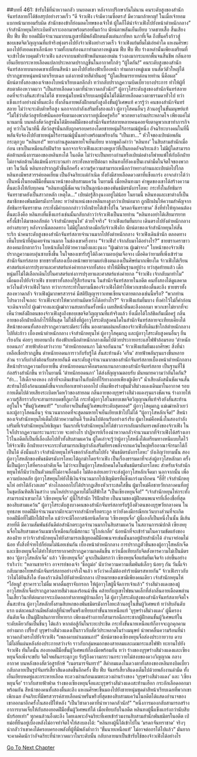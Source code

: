 ##บทที่ 461: ข้ารับใช้ที่น่าหวาดกลัว
บนยอดเขา
หลังจากปรึกษากันไม่นาน คนระดับสูงของสำนักจันทร์สลายก็ได้ข้อสรุปอย่างรวดเร็ว
“ดี จ้าวเฟิง เจ้ามีความซื่อตรง! มีความกล้าหาญ! ในเมื่อเจ้ายอมแบกหน้ามายอมรับผิด สำนักของข้าก็ย่อมลดโทษของเจ้าให้ ผู้ใดก็ได้นำจ้าวเฟิงไปยังหน้าตำหนักกลาง”
เจ้าสำนักหยุนไห่ระเบิดหัวเราะออกมาพร้อมรอยยิ้มกว้าง นัยน์ตาพลันเย็นเยียบ วาดชายเสื้อ
สิ้นเสียง
ฟึ่บ ฟึ่บ ฟึ่บ
ยอดฝีมือจำนวนมากบนภูเขาที่มีพลังฝึกตนตั้งแต่นภาที่หก นภาที่เจ็ด ถึงขั้นครึ่งก้าวสู่ขอบเขตจิตวิญญาณที่แท้จริงพุ่งตรงไปยังจ้าวเฟิงอย่างรวดเร็ว
จ้าวเฟิงแย้มยิ้มไม่เอ่ยคำใด แหงนศีรษะมองไปยังยอดเขาเล็กน้อย รวมทั้งบนท้องนภาท่ามกลางหมู่เมฆ
ฟึ่บ ฟึ่บ ฟึ่บ
ร่างเหล่านั้นเพียงเตรียมที่จะเข้าไปควบคุมตัวจ้าวเฟิง แสงจากบนฟากฟ้าพลันหมองหม่น ร่วงลงมากระแทกพื้นจนสิ้นชีพ
กลิ่นอายเย็นเยียบกระหายเลือดแปลกประหลาดปรากฏขึ้นในอากาศใกล้ๆ
“ผู้ใดกัน!”
คนระดับสูงของสำนักจันทร์สลายบนยอดเขาเปลี่ยนสีหน้า มองไปยังท้องฟ้าเบื้องหน้า
ท่ามกลางหมู่เมฆ
บนสัตว์ตัวใหญ่ได้ปรากฏชายหนุ่มหน้าตาเรียบเฉย แต่งกายด้วยสีดำยืนอยู่
“ผู้ใดเสียมารยาทต่อนายท่าน นี่คือผล”
นัยน์ตาทั้งสองของเจ้าของใบหน้าเรียบเฉยลึกล้ำ ทว่ากลับปรากฏความบิดเบี้ยวบางประการ ทำให้ผู้ที่สบตาต้องหวาดผวา
“เป็นสายเลือดดวงตาที่น่าหวาดกลัวนัก!”
ผู้อาวุโสระดับสูงของสำนักจันทร์สลายอดที่จะร่างสั่นสะท้านไม่ได้
ชายหนุ่มใบหน้าเรียบเฉยผู้นั้นไม่ได้มีสายเลือดดวงตาธรรมดาทั่วไป ทว่าแข็งแกร่งอย่างน่าตื่นตะลึง ทั้งกลิ่นอายพลังฝึกตนยังสูงถึงขั้นผู้วิเศษแท้
ควรรู้ว่า
คนของสำนักจันทร์สลาย ไม่ว่าจะระดับต่ำหรือสูง นอกจากกำลังเสริมทั้งสองแล้ว ผู้อาวุโสคนอื่นๆ ล้วนอยู่ในขั้นมนุษย์แท้
“ไม่ใช่ว่าสัตว์อสูรยักษ์นั่นคอยจับตามองพวกเราอยู่เมื่อครู่หรือ”
พวกหยางก่านประหลาดใจ
เพียงแค่ไม่นานมานี้ บนหลังสัตว์อสูรนั่นได้มียอดฝีมือของสำนักจันทร์สลายหลายคนคอยจับตาดูพวกเขาทำภารกิจอยู่
ทว่าในวินาทีนี้ สัตว์อสูรนั่นกลับถูกครอบครองโดยชายหนุ่มไร้อารมณ์ผู้หนึ่ง
อัจฉริยะบางคนในที่นี้พลันจับจ้องไปยังชายหนุ่มไร้อารมณ์ผู้นั้นอย่างพร้อมเพรียงกัน
“เป็นเขา...”
หัวใจของเป่ยม่อพลันกระตุกวูบ
“หลินทง!”
หยางก่านสูดลมหายใจเย็นเยียบ
หากพูดถึงคำว่า ‘หลินทง’ ในสิบสามสำนักเมื่อก่อน เขาเป็นเหมือนกับฝันร้าย
นอกจากจ้าวเฟิงและชางหยูเยว่ที่เป็นยอดอัจฉริยะแล้ว ไม่มีผู้ใดสามารถต่อต้านหนึ่งการมองของหลินทงได้
ในอดีต
ไม่ว่าจะเป็นหยางก่านหรือเป่ยม่อต่างก็พ่ายแพ้ให้กับอีกฝ่าย ไม่อาจต่อต้านได้แม้หนึ่งกระบวนท่า
กระทั่งหลายปีต่อมา หลินทงก็ยังคงเป็นเงาดำมืดในจิตใจของพวกเขา
ในวันนี้
หลินทงปรากฏตัวขึ้นอีกครั้ง ความรู้ความสามารถเหนือกว่าหยางก่านและเป่ยม่อไปไกล
หลินทงมีพรสวรรค์ยอดเยี่ยม เป็นอัจฉริยะแต่กำเนิด ทั้งยังมีสายเลือดดวงตาที่แข็งแกร่ง อาจกล่าวได้ว่าเป็นหนึ่งในยอดฝีมือชั้นแนวหน้าของสิบสามแคว้น
ในยามนี้
เมื่อหลินทงมา คำพูดของเขาได้สร้างความตื่นตะลึงให้กับทุกคน
“หลินทงผู้นี้ชัดเจนว่าเป็นลูกน้องของพันธมิตรมังกรโลหะ กระทั่งในลัทธิมารจันทราชาดยังเป็นสาวกหลัก เหตุใด...”
เป่ยม่อรู้สึกงุนงงอยู่ไม่น้อย
ในยามนี้ หลินทงและเขาต่างก็เป็นสมาชิกของพันธมิตรมังกรโลหะ
ทว่าตำแหน่งของหลินทงสูงกว่าเป่ยม่อมาก ถูกฝึกฝนให้ความสำคัญจากลัทธิมารจันทราชาด กระทั่งมีคำบอกกล่าวว่าอีกฝ่ายได้เข้าไปใน ‘มรดกจันทราชาด’
สิ่งที่ทำให้ทุกคนต้องตื่นตะลึงคือ
หลินทงที่แข็งแกร่งเช่นนั้นกลับกล่าวว่าจ้าวเฟิงเป็นนายท่าน
“หลินทงอย่าได้เสียมารยาท ครั้งนี้ข้าได้มาขออภัยต่อ ‘เจ้าสำนักหยุนไห่’ ด้วยใจจริง”
จ้าวเฟิงแย้มยิ้มบาง เดินตรงไปยังตำหนักกลางอย่างสบายๆ
หลังจากนี้ตลอดทาง ไม่มีผู้ใดกล้าลงมือกับจ้าวเฟิงอีก
นัยน์ตาของเจ้าสำนักหยุนไห่สั่นระริก นำคนระดับสูงของสำนักจันทร์สลายจำนวนมากไปยังตำหนักกลาง
จ้าวเฟิงเดินช้านัก ตลอดทางเห็นใบหน้าที่คุ้นเคยจำนวนมาก
ในช่องเขาครึ่งทาง
“จ้าวเฟิง! เจ้ากลับมาได้อย่างไร?”
ชายชราเคราขาวสองคนเบิกตากว้าง ใบหน้าเต็มไปด้วยความอึ้งและงุนงง
“ผู้เฒ่ากวน ผู้เฒ่าจาง”
ใบหน้าของจ้าวเฟิงปรากฏความอบอุ่นซาบซึ้งขึ้น
ในใจของเขารับรู้ได้ถึงความอบอุ่นเจือจาง เมื่อคิดว่ายามที่เพิ่งเข้าร่วมสำนักจันทร์สลาย ชายชราทั้งสองเบื้องหน้าพยายามแย่งชิงตนเองเป็นศิษย์มากเพียงใด
จ้าวเฟิงได้เรียนศาสตร์แห่งการปรุงยาและศาสตร์แห่งค่ายกลจากทั้งสอง ทำให้มีพื้นฐานอยู่บ้าง
ทว่าสุดท้ายแล้ว เด็กหนุ่มก็ไม่ได้เลือกเดินไปในศาสตร์แห่งการปรุงยาและศาสตร์แห่งค่ายกล
“จ้าวเฟิง เจ้ากลับมาทำไม”
เมื่อมองไปยังจ้าวเฟิง ชายชราทั้งสองก็รู้สึกร้อนรน
ในสำนักจันทร์สลายในอดีต คนทั้งสองได้ดูแลคาดหวังในตัวจ้าวเฟิงไว้มาก
ทว่าการกระทำในยามนี้ของจ้าวเฟิงได้ทำให้พวกเขาต้องตื่นตะลึง
ชายชราทั้งสองหวาดกลัว จ้าวเฟิงผู้มากพรสวรรค์ มีสติปัญญาราวเทพเซียนจะตายตกลงเช่นนี้หรือ?
“พวกท่านโปรดวางใจเถอะ จ้าวเฟิงจะทำให้พวกท่านผิดหวังได้อย่างไร?”
จ้าวเฟิงแย้มยิ้มบาง ทิ้งคำไว้ไม่กี่คำก่อนจะเดินจากไป
ผู้เฒ่าจางและผู้เฒ่ากวนสบตากันครั้งหนึ่ง เผยสีหน้าตื่นตะลึงออกมา
พวกเขาไม่ยากที่จะเห็นว่าพลังฝึกตนของจ้าวเฟิงสูงถึงขอบเขตจิตวิญญาณที่แท้จริงแล้ว ยิ่งเมื่อได้ใกล้ชิดกันเมื่อครู่ กลิ่นอายของอีกฝ่ายลึกล้ำไร้ที่สิ้นสุด ไม่ใช่สิ่งที่ผู้อาวุโสระดับสูงคนใดในสำนักจันทร์สลายจะเทียบเคียงได้
สีหน้าของคนทั้งสองปรากฏความระมัดระวังขึ้น มองตามแผ่นหลังของจ้าวเฟิงที่เดินเข้าใกล้ตำหนักกลางไปทีล่ะก้าว
เบื้องหน้าตำหนักกลาง
เจ้าสำนักหยุนไห่ ผู้อาวุโสคุมกฎ และผู้อาวุโสระดับสูงคนอื่นๆ ยืนเรียงกัน ค่อยๆ ทยอยมาถึง
ท้องฟ้าเหนือตำหนักกลางเต็มไปด้วยประกายกระแสไฟฟ้าล้อมรอบ ‘ตำหนักยอดนภา’ สายฟ้าส่องสว่างวาบ
“ตำหนักยอดนภา ไม่เจอกันนาน”
จ้าวเฟิงแย้มยิ้มผงกศีรษะ
สิ่งที่น่าเหลือเชื่อปรากฏขึ้น
ตำหนักยอดนภาราวกับรับรู้ได้ สั่นสะท้านดัง ‘ครืน’ สายฟ้าพลันรุนแรงขึ้นหลายส่วน ราวกับกำลังต้อนรับสหายอันดี
คนระดับสูงจำนวนมากของสำนักจันทร์สลายเบื้องหน้าตำหนักกลางสีหน้าปรากฏความอับอายขึ้น
ตำหนักยอดนภาคือมรดกแกนกลางของสำนักจันทร์สลาย เป็นฐานที่ใช้ก่อสร้างสำนักขึ้น
ทว่าในยามนี้ ‘ตำหนักยอดนภา’ ได้ส่งสัญญาณตอบรับ มันหมายความว่าอันใดกัน?
“ฮ่า... ไอ้เด็กจองหอง กล้าที่จะเดินเข้ามาในกับดักที่ไร้ทางถอยเพียงผู้เดียว”
น้ำเสียงดังสนั่นชัดเจนสั่นสะท้านไปถึงก้อนเมฆดังขึ้นจากเทือกเขาห่างออกไป
เห็นเพียงร่างขุ่นมัวสีม่วงแดงเดินมาในอากาศ รอบกายเต็มไปด้วยเสียงระเบิดหวีดหวิวของสายลม
กลิ่นอายของบุรุษร่างสีม่วงแดงรุนแรงชัดเจน ร่างกายให้ความรู้สึกราวกับจะสามารถบดขยี้ภูผาได้ กระทั่งผู้อาวุโสในขอบเขตจิตวิญญาณที่แท้จริงยังสั่นสะท้านอยู่ในใจ
“ขั้นผู้วิเศษแท้!”
“บางทีอาจเป็นขั้นผู้วิเศษแท้ระดับสุดยอด!”
ผู้อาวุโสคุมกฎ แม่เฒ่าหลิวเยว่ และผู้อาวุโสคนอื่นๆ จำนวนมากอดที่จะสูดลมหายใจเย็นเยียบเข้าไปไม่ได้
“ผู้อาวุโสหลักเจ็ด!”
สีหน้าของเจ้าสำนักหยุนไห่เต็มไปด้วยความยินดี รีบเดินไปต้อนรับอย่างเร่งรีบ
ผู้มาใหม่คือหนึ่งในสองกำลังเสริมที่เจ้าสำนักหยุนไห่เชิญมา
วันแรกที่เจ้าสำนักหยุนไห่ได้ข่าวการกลับมาอันทรงพลังของจ้าวเฟิง ในใจก็ปรากฏความกระวนกระวาย จะอย่างไร ปาฏิหารย์เรื่องน่าหวาดกลัวจำนวนมากที่จ้าวเฟิงได้สร้างเอาไว้ในอดีตก็เป็นที่เลื่องลือไปทั่วทั้งสิบสามแคว้น ผู้ใดเล่าจะรู้ว่าผู้อาวุโสหนึ่งได้เตรียมทางหนีแบบใดไว้ให้จ้าวเฟิง อีกฝ่ายอาจจะกระทั่งสามารถเชิญกำลังเสริมที่ทรงพลังจากแคว้นใหญ่หรืออาณาจักรมาได้ก็เป็นได้
ดังนั้นแล้ว เจ้าสำนักหยุนไห่จึงขอกำลังเสริมไปยัง ‘พันธมิตรมังกรโลหะ’
บังเอิญว่ายามนั้น สองผู้อาวุโสหลักของพันธมิตรมังกรโลหะได้ถูกฆ่าโดยจ้าวเฟิง เป็นเรื่องธรรมดาที่จะส่งผู้อาวุโสหลักมา ครั้งนี้เป็นผู้อาวุโสที่ครองลำดับเจ็ด
ไม่ว่าจะเป็นผู้อาวุโสหลักคนใดในพันธมิตรมังกรโลหะ สำหรับเจ้าสำนักหยุนไห่ก็นับว่าเป็นตัวตนที่ไม่อาจเอื้อมถึง
ไม่ต้องเอ่ยเลยว่าจะส่งผู้อาวุโสหลักเจ็ดมา
นอกจากนั้น เพื่อความปลอดภัย ผู้อาวุโสหยุนไห่ยังใช้เงินจำนวนมากไปเชิญมิตรที่แข็งแกร่งมาอีกคน
“ฮี่ฮี่! เจ้าสำนักหยุนไห่ อย่าได้กังวลเลย”
ห่างไกลออกไปได้ปรากฏเสียงหัวเราะสดใสขึ้น
ผู้มาใหม่คือชายวัยกลางคนที่อยู่ในชุดบัณฑิตสีเงินสว่าง บนไหล่ปรากฏดาบไม้ไผ่สีฟ้าใส
“เป็นเซียงหยุนจื่อ!”
“เจ้าสำนักหยุนไห่กระทั่งสามารถนำเขามาได้ ‘เซียงหยุนจื่อ’ ผู้นี้ไร้สำนัก ไร้ฝักฝ่าย เป็นนามของผู้ฝึกตนพเนจรที่เลื่องชื่อที่สุดของสิบสามแคว้น”
ผู้อาวุโสระดับสูงบางคนของสำนักจันทร์สลายรับรู้ถึงตัวตนของบุรุษวัยกลางคน
ในยุทธภพ ยอดฝีมือจำนวนมากมักจะมาจากสำนักหรือตระกูล
ทว่ายังคงมีกรณียกเว้นบางส่วนที่จะเกิดยอดฝีมือที่ไม่ฝักใฝ่ฝ่ายใด แม้ว่าจะมีโอกาสน้อยนิดก็ตาม
‘เซียงหยุนจื่อ’ ผู้นี้เองก็เป็นหนึ่งในนั้น มีเส้นสายที่ดี มีความสัมพันธ์อันดีต่อสำนักตระกูลจำนวนมากในสิบสามแคว้น ในสถานการณ์ปกติ เซียงหยุนจื่อในสิบสามแคว้นเมฆาก็เหมือนกับมีสถานะ ‘ผู้ไกล่เกลี่ย’ น้อยนักที่จะเข้าร่วมในความขัดแย้งของสองฝ่าย
ทว่าจ้าวสำนักหยุนไห่ยังสามารถเชิญยอดฝีมือพเนจรเช่นนั้นมาอยู่ฝ่ายสำนักได้ อำนาจย่อมไม่น้อย ทั้งสิ่งที่จ่ายไปก็ย่อมไม่น้อยเช่นกัน
เบื้องหน้าตำหนักกลาง
การปรากฏตัวขึ้นของผู้อาวุโสหลักเจ็ดและเซียงหยุนจื่อได้ทำให้บรรยากาศปรากฏความกดดันขึ้น
ทว่าเมื่อเทียบกับจิตสังหารความไม่เป็นมิตรของ ‘ผู้อาวุโสหลักเจ็ด’ แล้ว ‘เซียงหยุนจื่อ’ ดูจะเป็นมิตรกว่า
เซียงหยุนจื่อแย้มยิ้มเจิดจ้า เอ่ยขึ้นอย่างร่าเริงว่า: “หลานชายจ้าว อาจารย์ของเจ้า ‘ซื่อถูม่อ’ นับว่าความความสัมพันธ์เล็กๆ น้อยๆ กัน วันนี้เจ้ากลับมาขอโทษสำนักจันทร์สลายอย่างจริงใจแล้ว หวังว่าคงไม่ต้องทำร้ายมิตรสหายกัน”
จ้าวเฟิงราวกับว่าไม่ได้ยินสิ่งใด ยังคงก้าวเดินไปยังตำหนักกลาง
เป้าหมายของเขามีเพียงคนเดียว เจ้าสำนักหยุนไห่
“ไอ้หนู! สุราคารวะไม่ดื่ม พาลดื่มสุราจับกรอก ให้ผู้อาวุโสผู้นี้จัดการเจ้าแล้ว”
ร่างสีม่วงแดงของผู้อาวุโสหลักเจ็ดปรากฏลวดลายสีม่วงแดงร้อนฉ่าขึ้น คล้ายกับภูเขาไฟขนาดเล็กที่ส่งกลิ่นอายเดือดพล่าน ในเสี้ยววินาทีต่อมาอาจระเบิดออกทำลายหมู่บ้านเล็กๆ ได้
ผู้อาวุโสระดับสูงของสำนักจันทร์สลายจิตใจสั่นสะท้าน
ผู้อาวุโสหลักทั้งสามสิบหกของพันธมิตรมังกรโลหะล้วนอยู่ในขั้นผู้วิเศษแท้
ทว่าสิบอันดับแรก แต่ละคนล้วนมีพลังต่อสู้ที่น่าพรั่นพรึงเทียบเท่าขั้นนายเหนือแท้
‘บุรุษร่างสีม่วงแดง’ ผู้นี้ครองอันดับเจ็ด เป็นผู้ฝึกฝนกายาที่หายาก เพียงแค่ร่างกายก็สามารถฉีกกระชากผู้ฝึกตนขั้นผู้วิเศษแท้ในระดับเดียวกันเป็นชิ้นๆ ได้แล้ว
หากต่อสู้กันในระยะประชิด กระทั่งขั้นนายเหนือแท้ก็อาจจะถูกคุกคามอย่างมาก
เปรี้ยง!
บุรุษร่างสีม่วงแดงเป็นราวกับสัตว์ประหลาดในร่างมนุษย์ นำพาคลื่นความร้อนที่น่าหวาดกลัวตรงไปยังจ้าวเฟิง
“เพลงดาบผ่าเมฆนภา!”
นัยน์ตาของเซียงหยุนจื่อส่องประกายวาบ ดาบไม้ไผ่ที่แผ่นหลังส่องประกายสว่างจ้า ราวกับกลุ่มหมอกของสายลมและเมฆกระแสไฟฟ้า ทะยานไปยังจ้าวเฟิง
ทันใดนั้น
สองยอดฝีมือขั้นผู้วิเศษแท้ก็ลงมือพร้อมกัน
ทว่า
ร่างของบุรุษร่างสีม่วงแดงและเซียงหยุนจื่อเพิ่งจะขยับ จิตใจพลันกระตุกวูบ รับรู้ถึงความกระวนกระวายไม่สงบของดวงวิญญาณ
กลางอากาศ บนหลังของสัตว์อสูรยักษ์
“เนตรมารจันทรา!”
สีดำอมแดงในดวงตาทั้งสองของหลินทงบิดเบี้ยว กลับกลายเป็นรูปจันทร์เสี้ยวสีแดงสดขึ้นอีกครั้ง
ฟึ่บ ฟึ่บ
จันทร์เสี้ยวสีแดงเต็มไปด้วยพลังงานดำมืด ทั้งเย็นเยียบหดหู่และกระหายเลือด ทะลวงผ่านก้อนเมฆทะลวงผ่านร่างของ ‘บุรุษร่างสีม่วงแดง’ และ ‘เซียงหยุนจื่อ’ ราวกับสายฟ้าฟาด
ร่างของเซียงหยุนจื่อและบุรุษร่างสีม่วงแดงสะท้านเฮือก กระอักเลือดออกมาพร้อมกัน
สีหน้าของคนทั้งสองตื่นตะลึง แหงนศีรษะขึ้นมองไปยังชายหนุ่มชุดดำสีหน้าเรียบเฉยที่พวกเขาเพิกเฉย
อัจฉริยะที่มีพรสวรรค์สายเลือดน่าพรั่นพรึงที่สุดของสิบสามแคว้นในอดีตได้แสดงอำนาจของเขาออกมาอีกครั้งในสองปีให้หลัง
“เป็นวิชาดวงตาที่น่าหวาดกลัวนัก!”
“หนึ่งการมองกลับสามารถสร้างอาการบาดเจ็บให้กับสองยอดฝีมือขั้นผู้วิเศษแท้ได้ เมื่อเทียบกับในอดีต หลินทงผู้นี้แข็งแกร่งกว่านับสิบนับร้อยเท่า”
ทุกคนล้วนอึ้งตะลึง โดยเฉพาะอัจฉริยะที่เคยเข้าร่วมงานสิบสามสำนักพันธมิตรในอดีต
เป่ยม่อที่ยืนอยู่เบื้องหลังไม่อาจทำจิตใจให้สงบลงได้: “หลินทงผู้นี้ได้เข้าไปใน ‘มรดกจันทราชาด’ จริงๆ น่ากลัวว่าเขาคงได้ครอบครองพลังที่ผู้ที่มีพลังต่ำกว่า ‘ขั้นนายเหนือแท้’ ไม่อาจต่อกรได้ไปแล้ว”
มันยากจะคาดคิดนักว่าอัจฉริยะที่น่าหวาดผวาในระดับนั้น กลับกลายมาเป็นข้ารับใช้ของจ้าวเฟิงได้อย่างไร


[Go To Next Chapter]( ./21.md)